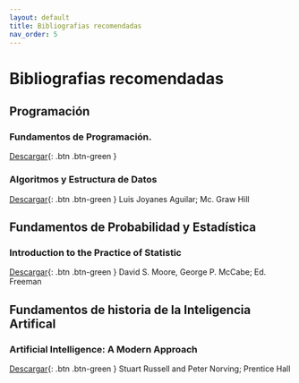 ```yaml
---
layout: default
title: Bibliografias recomendadas
nav_order: 5
---
```

# Bibliografias recomendadas

## Programación
### Fundamentos de Programación.
[Descargar](https://github.com/baldeadr/Inteligencia-Artifical/raw/master/libros/Fundamentos-de-programaci%C3%B3n-4ta-Edici%C3%B3n-Luis-Joyanes-Aguilar-2.pdf){: .btn .btn-green }

### Algoritmos y Estructura de Datos
[Descargar](http://example.com/){: .btn .btn-green }
Luis Joyanes Aguilar; Mc. Graw Hill

## Fundamentos de Probabilidad y Estadística
### Introduction to the Practice of Statistic
[Descargar](http://example.com/){: .btn .btn-green }
David S. Moore, George P. McCabe; Ed. Freeman

## Fundamentos de historia de la Inteligencia Artifical 
### Artificial Intelligence: A Modern Approach
[Descargar](https://github.com/baldeadr/Inteligencia-Artifical/raw/master/libros/Inteligencia_artificial_Un_enfoque.pdf){: .btn .btn-green }
Stuart Russell and Peter Norving; Prentice Hall
  


